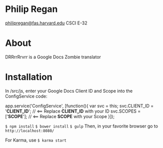 # Philip Regan
philipregan@fas.harvard.edu
CSCI E-32

# About

DRRrrRrvrr is a Google Docs Zombie translator

# Installation

In /src/js, enter your Google Docs Client ID and Scope into the ConfigService code:

app.service('ConfigService', [function(){
    var svc = this;
    svc.CLIENT_ID = '__CLIENT_ID__'; // <== Replace __CLIENT_ID__ with your ID
    svc.SCOPES = ['__SCOPE__']; // <== Replace __SCOPE__ with your Scope
}]);

`$ npm install`
`$ bower install`
`$ gulp`
 Then, in your favorite browser go to `http://localhost:8080/`

For Karma, use
`$ karma start`
